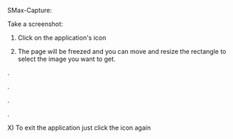 SMax-Capture:

Take a screenshot:

1) Click on the application's icon 


2) The page will be freezed and you can move and resize the rectangle to select the image you want to get.

.

.

.

.

X) To exit the application just click the icon again 

